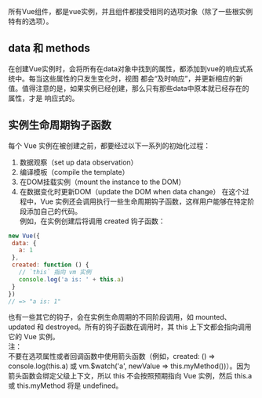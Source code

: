 所有Vue组件，都是vue实例，并且组件都接受相同的选项对象（除了一些根实例特有的选项）。
## data 和 methods
 在创建Vue实例时，会将所有在data对象中找到的属性，都添加到vue的响应式系统中。每当这些属性的只发生变化时，视图
 都会“及时响应”，并更新相应的新值。值得注意的是，如果实例已经创建，那么只有那些data中原本就已经存在的属性，才是
 响应式的。
## 实例生命周期钩子函数
 每个 Vue 实例在被创建之前，都要经过以下一系列的初始化过程：
 1. 数据观察（set up data observation）
 2. 编译模板（compile the template）
 3. 在DOM挂载实例（mount the instance to the DOM）
 4. 在数据变化时更新DOM（update the DOM when data change） 
在这个过程中，Vue 实例还会调用执行一些生命周期钩子函数，这样用户能够在特定阶段添加自己的代码。  
例如，在实例创建后将调用 created 钩子函数：  
 ```js
 new Vue({
  data: {
    a: 1
  },
  created: function () {
    // `this` 指向 vm 实例
    console.log('a is: ' + this.a)
  }
})
// => "a is: 1"
 ```
 也有一些其它的钩子，会在实例生命周期的不同阶段调用，如 mounted、updated 和 destroyed。所有的钩子函数在调用时，其 this 上下文都会指向调用它的 Vue 实例。   
 注：     
 不要在选项属性或者回调函数中使用箭头函数（例如，created: () => console.log(this.a) 或 vm.$watch('a', newValue => this.myMethod())）。因为箭头函数会绑定父级上下文，所以 this 不会按照预期指向 Vue 实例，然后 this.a 或 this.myMethod 将是 undefined。 